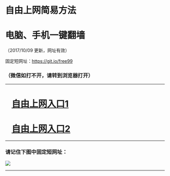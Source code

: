 ﻿# 自由上网简易方法

# 电脑、手机一键翻墙

（2017/10/09 更新，网址有效）

固定短网址：https://git.io/free99

### （微信如打不开，请转到浏览器打开）


***





# &nbsp;&nbsp; <a href="http://ft2683627784.fwq-tz-1001.info/fwqtz01.html?t=10090014237 " target="_blank">自由上网入口1</a>
# &nbsp;&nbsp; <a href="http://ft1435213898.fwq-tz-1002.info/fwqtz02.html?t=100900117928 " target="_blank">自由上网入口2</a>
***

### 请记住下图中固定短网址：

<img src="https://s3-us-west-2.amazonaws.com/fwq-1001/yjfq-20170905okok.png" /> 


***


